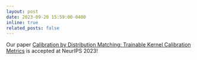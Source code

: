 ```yaml
---
layout: post
date: 2023-09-20 15:59:00-0400
inline: true
related_posts: false
---
```


Our paper [Calibration by Distribution Matching: Trainable Kernel Calibration Metrics](https://arxiv.org/abs/2310.20211) is accepted at NeurIPS 2023!
